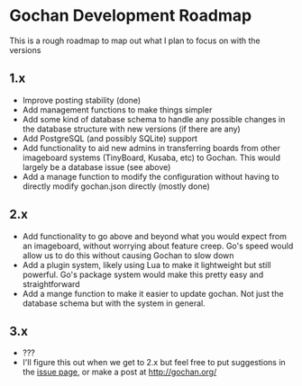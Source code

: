 # Gochan Development Roadmap

This is a rough roadmap to map out what I plan to focus on with the versions


1.x
----
* Improve posting stability (done)
* Add management functions to make things simpler
* Add some kind of database schema to handle any possible changes in the database structure with new versions (if there are any)
* Add PostgreSQL (and possibly SQLite) support
* Add functionality to aid new admins in transferring boards from other imageboard systems (TinyBoard, Kusaba, etc) to Gochan. This would largely be a database issue (see above)
* Add a manage function to modify the configuration without having to directly modify gochan.json directly (mostly done)

2.x
----
* Add functionality to go above and beyond what you would expect from an imageboard, without worrying about feature creep. Go's speed would allow us to do this without causing Gochan to slow down
* Add a plugin system, likely using Lua to make it lightweight but still powerful. Go's package system would make this pretty easy and straightforward
* Add a mange function to make it easier to update gochan. Not just the database schema but with the system in general.

3.x
----
* ???
* I'll figure this out when we get to 2.x but feel free to put suggestions in the [issue page](https://github.com/Eggbertx/gochan/issues), or make a post at http://gochan.org/
